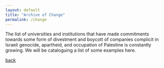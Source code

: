 ```yaml
---
layout: default
title: "Archive of Change"
permalink: /change
---
```


The list of universities and institutions that have made commitments towards some form of divestment and boycott of companies complicit in Israeli genocide, apartheid, and occupation of Palestine is constantly growing.
We will be cataloguing a list of some examples here.

[back](./)
